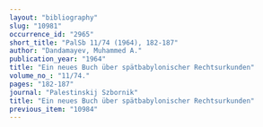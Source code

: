 ```yaml
---
layout: "bibliography"
slug: "10981"
occurrence_id: "2965"
short_title: "PalSb 11/74 (1964), 182-187"
author: "Dandamayev, Muhammed A."
publication_year: "1964"
title: "Ein neues Buch über spätbabylonischer Rechtsurkunden"
volume_no_: "11/74."
pages: "182-187"
journal: "Palestinskij Szbornik"
title: "Ein neues Buch über spätbabylonischer Rechtsurkunden"
previous_item: "10984"
---
```

